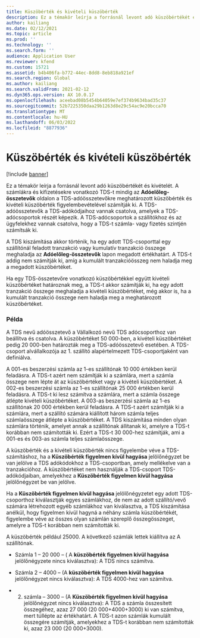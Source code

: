 ```yaml
---
title: Küszöbérték és kivételi küszöbérték
description: Ez a témakör leírja a forrásnál levont adó küszöbértékét és kivételét.
author: kailiang
ms.date: 02/12/2021
ms.topic: article
ms.prod: ''
ms.technology: ''
ms.search.form: ''
audience: Application User
ms.reviewer: kfend
ms.custom: 15721
ms.assetid: b4b406fa-b772-44ec-8dd8-8eb818a921ef
ms.search.region: Global
ms.author: kailiang
ms.search.validFrom: 2021-02-12
ms.dyn365.ops.version: AX 10.0.17
ms.openlocfilehash: aceebad08b5454b64059e7ef374b9634bad35c37
ms.sourcegitcommit: 52b7225350daa29b1263d8e29c54ac9e20bcca70
ms.translationtype: MT
ms.contentlocale: hu-HU
ms.lasthandoff: 06/03/2022
ms.locfileid: "8877936"
---
```

# <a name="threshold-limit-and-exception-threshold-limit"></a>Küszöbérték és kivételi küszöbérték

[!include [banner](../includes/banner.md)]

Ez a témakör leírja a forrásnál levont adó küszöbértékét és kivételét. A számlákra és kifizetésekre vonatkozó TDS-t mindig az **Adóelőleg-összetevők** oldalon a TDS-adóösszetevőkre meghatározott küszöbérték és kivételi küszöbérték figyelembevételével számítják ki. A TDS-adóösszetevők a TDS-adókódjaihoz vannak csatolva, amelyek a TDS-adócsoportok részét képezik. A TDS-adócsoportok a szállítókhoz és az ügyfelekhez vannak csatolva, hogy a TDS-t számla- vagy fizetés szintjén számítsák ki.

A TDS kiszámítása akkor történik, ha egy adott TDS-csoporttal egy szállítónál feladott tranzakció vagy kumulatív tranzakció összege meghaladja az **Adóelőleg-összetevők** lapon megadott értékhatárt. A TDS-t addig nem számítják ki, amíg a kumulált tranzakcióösszeg nem haladja meg a megadott küszöbértéket.

Ha egy TDS-összetevőre vonatkozó küszöbértékkel együtt kivételi küszöbértéket határoznak meg, a TDS-t akkor számítják ki, ha egy adott tranzakció összege meghaladja a kivételi küszöbértéket, még akkor is, ha a kumulált tranzakció összege nem haladja meg a meghatározott küszöbértéket.

### <a name="example"></a>Példa
A TDS nevű adóösszetevő a Vállalkozó nevű TDS adócsoporthoz van beállítva és csatolva. A küszöbértéket 50 000-ben, a kivételi küszöbértéket pedig 20 000-ben határozták meg a TDS-adóösszetevő esetében. A TDS-csoport alvállalkozója az 1. szállító alapértelmezett TDS-csoportjaként van definiálva.

A 001-es beszerzési számla az 1-es szállítónak 10 000 értékben kerül feladásra. A TDS-t azért nem számítják ki a számlára, mert a számla összege nem lépte át az küszöbértéket vagy a kivételi küszöbértéket. A 002-es beszerzési számla az 1-es szállítónak 25 000 értékben kerül feladásra. A TDS-t ki lesz számítva a számlára, mert a számla összege átlépte kivételi küszöbértéket. A 003-as beszerzési számla az 1-es szállítónak 20 000 értékben kerül feladásra. A TDS-t azért számítják ki a számlára, mert a szállító számára kiállított három számla teljes számlaösszege átlépte a küszöbértéket. A TDS kiszámítása minden olyan számlára történik, amelyet annak a szállítónak állítanak ki, amelyre a TDS-t korábban nem számították ki. Ezért a TDS-t 30 000-hez számítják, ami a 001-es és 003-as számla teljes számlaösszege.

A küszöbérték és a kivételi küszöbérték nincs figyelembe véve a TDS-számításhoz, ha a **Küszöbérték figyelmen kívül hagyása** jelölőnégyzet be van jelölve a TDS adókódokhoz a TDS-csoportban, amely mellékelve van a tranzakcióhoz. A küszöbértéket nem használják a TDS-csoport TDS-adókódjaiban, amelyekhez a **Küszöbérték figyelmen kívül hagyása** jelölőnégyzet be van jelölve.

Ha a **Küszöbérték figyelmen kívül hagyása** jelölőnégyzetet egy adott TDS-csoporthoz kiválasztják egyes számlákhoz, de nem az adott szállító/vevő számára létrehozott egyéb számlákhoz van kiválasztva, a TDS kiszámítása anélkül, hogy figyelmen kívül hagyná a néhány számla küszöbértékét, figyelembe véve az összes olyan számlán szereplő összegösszeget, amelyre a TDS-t korábban nem számították ki.

A küszöbérték például 25000. A következő számlák lettek kiállítva az A szállítónak.

- Számla 1 – 20 000 – ( A **küszöbérték figyelmen kívül hagyása** jelölőnégyzete nincs kiválasztva): A TDS nincs számítva.

- Számla 2 – 4000 – (A **küszöbérték figyelmen kívül hagyása** jelölőnégyzet nincs kiválasztva): A TDS 4000-hez van számítva.

- 2. számla – 3000 – (A **Küszöbérték figyelmen kívül hagyása** jelölőnégyzet nincs kiválasztva): A TDS a számla összesített összegéhez, azaz 27 000 (20 000+4000+3000) ki van számítva, mert túllépte az értékhatárt. A TDS-t azon számlák kumulált összegére számítják, amelyekhez a TDS-t korábban nem számították ki, azaz 23 000 (20 000+3000).
